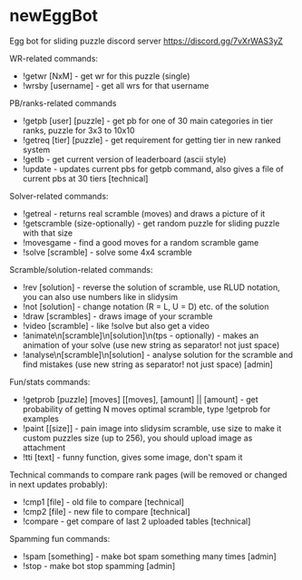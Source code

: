 # newEggBot
Egg bot for sliding puzzle discord server
https://discord.gg/7vXrWAS3yZ

WR-related commands:
- !getwr [NxM] - get wr for this puzzle (single)
- !wrsby [username] - get all wrs for that username
  
PB/ranks-related commands
- !getpb [user] [puzzle] - get pb for one of 30 main categories in tier ranks, puzzle for 3x3 to 10x10
- !getreq [tier] [puzzle] - get requirement for getting tier in new ranked system
- !getlb - get current version of leaderboard (ascii style)
- !update - updates current pbs for getpb command, also gives a file of current pbs at 30 tiers  [technical]

Solver-related commands:
- !getreal - returns real scramble (moves) and draws a picture of it
- !getscramble (size-optionally) - get random puzzle for sliding puzzle with that size
- !movesgame - find a good moves for a random scramble game
- !solve [scramble] - solve some 4x4 scramble

Scramble/solution-related commands:
- !rev [solution] - reverse the solution of scramble, use RLUD notation, you can also use numbers like in slidysim
- !not [solution] - change notation (R = L, U = D) etc. of the solution
- !draw [scrambles] - draws image of your scramble
- !video [scramble] - like !solve but also get a video
- !animate\n[scramble]\n[solution]\n(tps - optionally) - makes an animation of your solve (use new string as separator! not just space)
- !analyse\n[scramble]\n[solution]  - analyse solution for the scramble and find mistakes (use new string as separator! not just space) [admin]

Fun/stats commands:
- !getprob [puzzle] [moves] [[moves], [amount] || [amount] - get probability of getting N moves optimal scramble, type !getprob for examples
- !paint [[size]] - pain image into slidysim scramble, use size to  make it custom puzzles size (up to 256), you should upload image as attachment 
- !tti [text] - funny function, gives some image, don't spam it

Technical commands to compare rank pages (will be removed or changed in next updates probably):
- !cmp1 [file] - old file to compare [technical]
- !cmp2 [file] - new file to compare [technical]
- !compare - get compare of last 2 uploaded tables [technical]

Spamming fun commands:
- !spam [something] - make bot spam something many times [admin]
- !stop - make bot stop spamming [admin]

